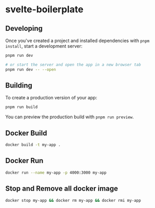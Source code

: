 # svelte-boilerplate

## Developing

Once you've created a project and installed dependencies with `pnpm install`, start a development server:

```bash
pnpm run dev

# or start the server and open the app in a new browser tab
pnpm run dev -- --open
```

## Building

To create a production version of your app:

```bash
pnpm run build
```

You can preview the production build with `pnpm run preview`.

## Docker Build

```bash
docker build -t my-app .
```

## Docker Run

```bash
docker run --name my-app -p 4000:3000 my-app
```

## Stop and Remove all docker image

```bash
docker stop my-app && docker rm my-app && docker rmi my-app
```
